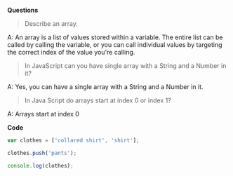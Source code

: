 **Questions**

> Describe an array.

A: An array is a list of values stored within a variable. The entire list can be called by calling the variable, or you can call individual values by targeting the correct index of the value you're calling.

> In JavaScript can you have single array with a String and a Number in it?

A: Yes, you can have a single array with a String and a Number in it.

> In Java Script do arrays start at index 0 or index 1?

A: Arrays start at index 0

**Code**
```javascript
var clothes = ['collared shirt', 'shirt'];

clothes.push('pants');

console.log(clothes);
```
